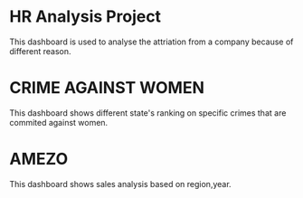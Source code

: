 # HR Analysis Project
This dashboard is used to analyse the attriation from a company because of different reason.
# CRIME AGAINST WOMEN
This dashboard shows different state's ranking on specific crimes that are commited against women.
# AMEZO
This dashboard shows sales analysis based on region,year.
